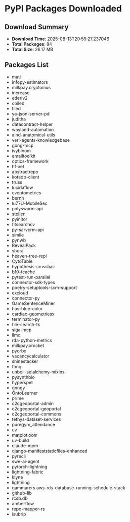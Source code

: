 # PyPI Packages Downloaded

## Download Summary
- **Download Time**: 2025-08-13T20:59:27.237046
- **Total Packages**: 84
- **Total Size**: 26.17 MB

## Packages List
- mati
- infopy-estimators
- milkpay.cryptomus
- increase
- ederiv2
- coiled
- tiled
- ya-json-server-pd
- juditha
- datacontract-helper
- wayland-automation
- aind-anatomical-utils
- veri-agents-knowledgebase
- gong-mcp
- ivybloom
- emailtoolkit
- optics-framework
- hf-xet
- abstractrepo
- kotadb-client
- truss
- lucidaflow
- eventometrics
- bernn
- lu77U-MobileSec
- polyswarm-api
- stollen
- pyinitor
- fitsearchcv
- py-sarvcrm-api
- simile
- pynwb
- RevealPack
- shura
- heaven-tree-repl
- CytoTable
- hypothesis-crosshair
- b10-tcache
- pytest-run-parallel
- connector-sdk-types
- poetry-setuptools-scm-support
- excloud
- connector-py
- GameSentenceMiner
- has-blue-color
- cardiac-geometriesx
- terminator-py
- file-search-tk
- siga-mcp
- llmq
- rda-python-metrics
- milkpay.xrocket
- pyorbx
- vacancycalculator
- shinestacker
- ftmq
- unboil-sqlalchemy-mixins
- pysynthbio
- hyperspell
- gongy
- OntoLearner
- prime
- c2cgeoportal-admin
- c2cgeoportal-geoportal
- c2cgeoportal-commons
- tethys-dataset-services
- puregym_attendance
- uv
- matplotloom
- uv-build
- claude-mpm
- django-manifeststaticfiles-enhanced
- pyrecli
- swe-ai-agent
- pytorch-lightning
- lightning-fabric
- klyne
- lightning
- gammarers.aws-rds-database-running-schedule-stack
- github-lib
- rcsb.db
- amberflow
- repo-mapper-rs
- isubrip
